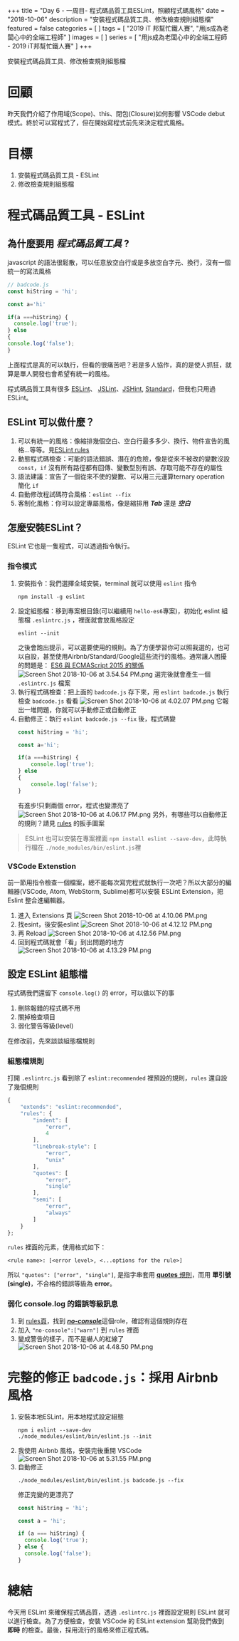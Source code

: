 +++
title = "Day 6 - 一周目- 程式碼品質工具ESLint，照顧程式碼風格"
date = "2018-10-06"
description = "安裝程式碼品質工具、修改檢查規則組態檔"
featured = false
categories = [
]
tags = [
"2019 iT 邦幫忙鐵人賽",
"用js成為老闆心中的全端工程師"
]
images = [
]
series = [
"用js成為老闆心中的全端工程師 - 2019 iT邦幫忙鐵人賽"
]
+++

安裝程式碼品質工具、修改檢查規則組態檔

<!--more-->

# 回顧
昨天我們介紹了作用域(Scope)、this、閉包(Closure)如何影響 VSCode debut 模式。終於可以寫程式了，但在開始寫程式前先來決定程式風格。

# 目標
1. 安裝程式碼品質工具 - ESLint
2. 修改檢查規則組態檔


# 程式碼品質工具 - ESLint

## 為什麼要用 ***程式碼品質工具*** ?
javascript 的語法很鬆散，可以任意放空白行或是多放空白字元、換行，沒有一個統一的寫法風格
``` javascript
// badcode.js
const hiString = 'hi';

const a='hi'

if(a ===hiString) {
  console.log('true');
} else
{
console.log('false');
}
```
上面程式是真的可以執行，但看的很痛苦吧？若是多人協作，真的是使人抓狂，就算是單人開發也會希望有統一的風格。

程式碼品質工具有很多 [ESLint](https://eslint.org)、 [JSLint](https://www.jslint.com/)、[JSHint](http://jshint.com/), [Standard](https://standardjs.com/)，但我也只用過 ESLint。


## ESLint 可以做什麼？

1. 可以有統一的風格：像縮排幾個空白、空白行最多多少、換行、物件宣告的風格...等等。見[ESLint rules](https://eslint.org/docs/rules/)
2. 動態程式碼檢查：可能的語法錯誤、潛在的危險，像是從來不被改的變數沒設 `const`，`if` 沒有所有路徑都有回傳、變數型別有誤、存取可能不存在的屬性
3. 語法建議：宣告了一個從來不使的變數、可以用三元運算ternary operation 簡化 `if`
4. 自動修改程試碼符合風格：`eslint --fix`
5. 客制化風格：你可以設定專屬風格，像是縮排用 ***Tab*** 還是 ***空白***

## 怎麼安裝ESLint？

ESLint 它也是一隻程式，可以透過指令執行。

### 指令模式

1. 安裝指令：我們選擇全域安裝，terminal 就可以使用 `eslint` 指令
    ```
    npm install -g eslint
    ```
1. 設定組態檔：移到專案根目錄(可以繼續用 `hello-es6`專案)，初始化 eslint 組態檔 `.eslintrc.js` ，裡面就會放風格設定
    ```
    eslint --init
    ```
    之後會跑出提示，可以選要使用的規則。為了方便學習你可以照我選的，也可以自設，甚至使用Airbnb/Standard/Google這些流行的風格。通常讓人困擾的問題是： [ES6 與 ECMAScript 2015 的關係](http://es6.ruanyifeng.com/#docs/intro#ES6-%E4%B8%8E-ECMAScript-2015-%E7%9A%84%E5%85%B3%E7%B3%BB)
    ![Screen Shot 2018-10-06 at 3.54.54 PM.png](resources/09141D0E500E3045A2137A18442E1BFC.png)
    選完後就會產生一個 `.eslintrc.js` 檔案
1. 執行程式碼檢查：把上面的 `badcode.js` 存下來，用 `eslint badcode.js` 執行檢查 `badcode.js` 看看
![Screen Shot 2018-10-06 at 4.02.07 PM.png](resources/E59D37F2B4C7A31EF23B28F6B7BA683A.png)
    它報出一堆問題，你就可以手動修正或自動修正
1. 自動修正：執行 `eslint badcode.js --fix` 後，程式碼變
    ``` javascript
    const hiString = 'hi';
    
    const a='hi';
    
    if(a ===hiString) {
        console.log('true');
    } else
    {
        console.log('false');
    }
    ```
    有進步!只剩兩個 error，程式也變漂亮了
    ![Screen Shot 2018-10-06 at 4.06.17 PM.png](resources/88895EF7C4630281726FE2BA8583F0CF.png)
    另外，有哪些可以自動修正的規則？請見 [rules](https://eslint.org/docs/rules/) 的扳手圖案
    

> ESLint 也可以安裝在專案裡面 `npm install eslint --save-dev`，此時執行檔在 `./node_modules/bin/eslint.js`裡

### VSCode Extenstion
前一節用指令檢查一個檔案，總不能每次寫完程式就執行一次吧？所以大部分的編輯器(VSCode, Atom, WebStorm, Sublime)都可以安裝 ESLint Extension，把 Eslint 整合進編輯器。

1. 進入 Extensions 頁
    ![Screen Shot 2018-10-06 at 4.10.06 PM.png](resources/E00CC0DE3F2607A1379AA8CFC65F89C8.png)
1. 找esint，後安裝eslint
    ![Screen Shot 2018-10-06 at 4.12.12 PM.png](resources/45EB0780697AD08622EFBF2CCAD9269D.png)
1. 再 Reload
![Screen Shot 2018-10-06 at 4.12.56 PM.png](resources/F6011CA34EFA0915CC0DDAC9139BCEB0.png)
1. 回到程式碼就會「看」到出問題的地方
    ![Screen Shot 2018-10-06 at 4.13.29 PM.png](resources/AABAB7A332691530B15E6DBE938F888C.png)

## 設定 ESLint 組態檔

程式碼我們還留下 `console.log()` 的 error，可以做以下的事
1. 刪除報錯的程式碼不用
2. 關掉檢查項目
3. 弱化警告等級(level)

在修改前，先來談談組態檔規則

### 組態檔規則
打開 `.eslintrc.js` 看到除了 `eslint:recommended` 裡預設的規則，`rules` 還自設了幾個規則
``` javascript
{
    "extends": "eslint:recommended",
    "rules": {
        "indent": [
            "error",
            4
        ],
        "linebreak-style": [
            "error",
            "unix"
        ],
        "quotes": [
            "error",
            "single"
        ],
        "semi": [
            "error",
            "always"
        ]
    }
};
```

`rules` 裡面的元素，使用格式如下：
```
<rule name>: [<error level>, <...options for the rule>]
```
所以  `"quotes": ["error", "single"]`, 是指字串套用 [**quotes** 規則](https://eslint.org/docs/rules/quotes)，而用 **單引號(single)**，不合格的錯誤等級為 **error**。

### 弱化 console.log 的錯誤等級訊息
1. 到 [rules頁](https://eslint.org/docs/rules/)，找到 [***no-console***](https://eslint.org/docs/rules/no-console)這個role，確認有這個規則存在
1. 加入 `"no-console":["warn"]` 到 `rules` 裡面
1. 變成警告的樣子，而不是嚇人的紅線了
![Screen Shot 2018-10-06 at 4.48.50 PM.png](resources/7714B40782A58CA2B40F4C0B7A2CD480.png)

# 完整的修正 `badcode.js`：採用 Airbnb 風格
1. 安裝本地ESLint，用本地程式設定組態
    ```
    npm i eslint --save-dev
    ./node_modules/eslint/bin/eslint.js --init
    ```
1. 我使用 Airbnb 風格，安裝完後重開 VSCode
![Screen Shot 2018-10-06 at 5.31.55 PM.png](resources/DE885062B9A783E6D36DB0794FCF6170.png)
1. 自動修正
    ```
    ./node_modules/eslint/bin/eslint.js badcode.js --fix
    ```
    修正完變的更漂亮了
    ``` javascript
    const hiString = 'hi';
    
    const a = 'hi';
    
    if (a === hiString) {
      console.log('true');
    } else {
      console.log('false');
    }
    
    ```
# 總結
今天用 ESLint 來確保程式碼品質，透過 `.eslintrc.js` 裡面設定規則 ESLint 就可以進行檢查。為了方便檢查，安裝 VSCode 的 ESLint extension 幫助我們做到 **即時** 的檢查。最後，採用流行的風格來修正程式碼。
